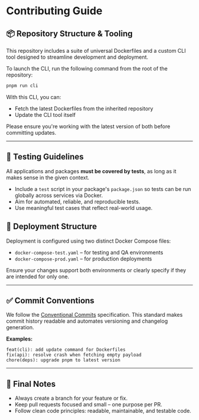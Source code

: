 # Contributing Guide

## 📦 Repository Structure & Tooling

This repository includes a suite of universal Dockerfiles and a custom CLI tool designed to streamline development and deployment.

To launch the CLI, run the following command from the root of the repository:

```bash
pnpm run cli
```

With this CLI, you can:

- Fetch the latest Dockerfiles from the inherited repository
- Update the CLI tool itself

Please ensure you're working with the latest version of both before committing updates.

---

## 🧪 Testing Guidelines

All applications and packages **must be covered by tests**, as long as it makes sense in the given context.

- Include a `test` script in your package's `package.json` so tests can be run globally across services via Docker.
- Aim for automated, reliable, and reproducible tests.
- Use meaningful test cases that reflect real-world usage.

## 🚀 Deployment Structure

Deployment is configured using two distinct Docker Compose files:

- `docker-compose-test.yaml` – for testing and QA environments
- `docker-compose-prod.yaml` – for production deployments

Ensure your changes support both environments or clearly specify if they are intended for only one.

---

## ✅ Commit Conventions

We follow the [Conventional Commits](https://www.conventionalcommits.org/en/v1.0.0/) specification. This standard makes commit history readable and automates versioning and changelog generation.

**Examples:**

```
feat(cli): add update command for Dockerfiles
fix(api): resolve crash when fetching empty payload
chore(deps): upgrade pnpm to latest version
```

---

## 🧭 Final Notes

- Always create a branch for your feature or fix.
- Keep pull requests focused and small – one purpose per PR.
- Follow clean code principles: readable, maintainable, and testable code.
